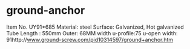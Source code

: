 ground-anchor
=============

Item No. UY91*685
Material: steel
Surface: Galvanized, Hot galvanized
Tube Length : 550mm
Outer: 68MM
width u-profile:75
u-open width: 91http://www.ground-screw.com/pid10314597/ground+anchor.htm